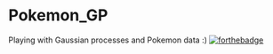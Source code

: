 # Pokemon_GP
Playing with Gaussian processes and Pokemon data :)
[![forthebadge](https://forthebadge.com/images/badges/gluten-free.svg)](https://forthebadge.com)
